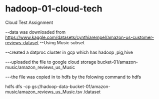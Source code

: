 # hadoop-01-cloud-tech
Cloud Test Assignment


--data was downloaded from https://www.kaggle.com/datasets/cynthiarempel/amazon-us-customer-reviews-dataset
--Using Music subset


--created a datproc cluster in gcp which has hadoop ,pig,hive





---uploaded the file to google cloud storage bucket-01/amazon-music/amazon_reviews_us_Music

---the file was copied in to hdfs by the folowing command to hdfs

hdfs dfs -cp gs://hadoop-data-bucket-01/amazon-music/amazon_reviews_us_Music.tsv /dataset


